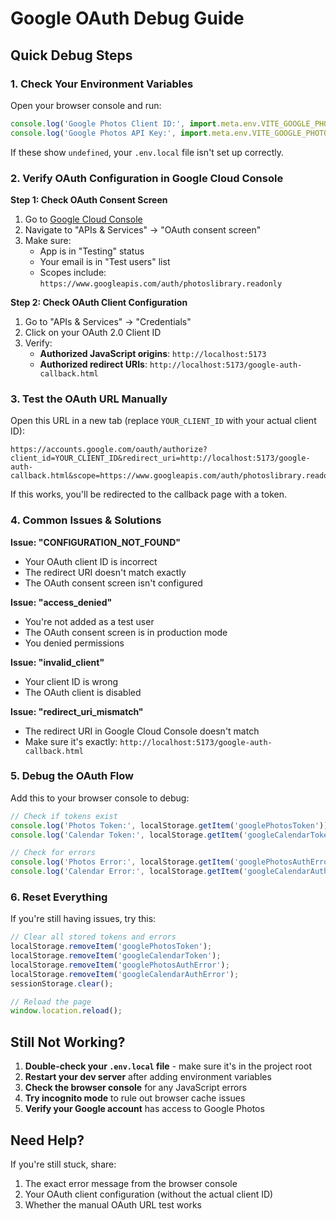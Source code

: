 # Google OAuth Debug Guide

## Quick Debug Steps

### 1. Check Your Environment Variables
Open your browser console and run:
```javascript
console.log('Google Photos Client ID:', import.meta.env.VITE_GOOGLE_PHOTOS_CLIENT_ID);
console.log('Google Photos API Key:', import.meta.env.VITE_GOOGLE_PHOTOS_API_KEY);
```

If these show `undefined`, your `.env.local` file isn't set up correctly.

### 2. Verify OAuth Configuration in Google Cloud Console

**Step 1: Check OAuth Consent Screen**
1. Go to [Google Cloud Console](https://console.cloud.google.com/)
2. Navigate to "APIs & Services" → "OAuth consent screen"
3. Make sure:
   - App is in "Testing" status
   - Your email is in "Test users" list
   - Scopes include: `https://www.googleapis.com/auth/photoslibrary.readonly`

**Step 2: Check OAuth Client Configuration**
1. Go to "APIs & Services" → "Credentials"
2. Click on your OAuth 2.0 Client ID
3. Verify:
   - **Authorized JavaScript origins**: `http://localhost:5173`
   - **Authorized redirect URIs**: `http://localhost:5173/google-auth-callback.html`

### 3. Test the OAuth URL Manually

Open this URL in a new tab (replace `YOUR_CLIENT_ID` with your actual client ID):
```
https://accounts.google.com/oauth/authorize?client_id=YOUR_CLIENT_ID&redirect_uri=http://localhost:5173/google-auth-callback.html&scope=https://www.googleapis.com/auth/photoslibrary.readonly&response_type=token&access_type=offline
```

If this works, you'll be redirected to the callback page with a token.

### 4. Common Issues & Solutions

**Issue: "CONFIGURATION_NOT_FOUND"**
- Your OAuth client ID is incorrect
- The redirect URI doesn't match exactly
- The OAuth consent screen isn't configured

**Issue: "access_denied"**
- You're not added as a test user
- The OAuth consent screen is in production mode
- You denied permissions

**Issue: "invalid_client"**
- Your client ID is wrong
- The OAuth client is disabled

**Issue: "redirect_uri_mismatch"**
- The redirect URI in Google Cloud Console doesn't match
- Make sure it's exactly: `http://localhost:5173/google-auth-callback.html`

### 5. Debug the OAuth Flow

Add this to your browser console to debug:
```javascript
// Check if tokens exist
console.log('Photos Token:', localStorage.getItem('googlePhotosToken'));
console.log('Calendar Token:', localStorage.getItem('googleCalendarToken'));

// Check for errors
console.log('Photos Error:', localStorage.getItem('googlePhotosAuthError'));
console.log('Calendar Error:', localStorage.getItem('googleCalendarAuthError'));
```

### 6. Reset Everything

If you're still having issues, try this:
```javascript
// Clear all stored tokens and errors
localStorage.removeItem('googlePhotosToken');
localStorage.removeItem('googleCalendarToken');
localStorage.removeItem('googlePhotosAuthError');
localStorage.removeItem('googleCalendarAuthError');
sessionStorage.clear();

// Reload the page
window.location.reload();
```

## Still Not Working?

1. **Double-check your `.env.local` file** - make sure it's in the project root
2. **Restart your dev server** after adding environment variables
3. **Check the browser console** for any JavaScript errors
4. **Try incognito mode** to rule out browser cache issues
5. **Verify your Google account** has access to Google Photos

## Need Help?

If you're still stuck, share:
1. The exact error message from the browser console
2. Your OAuth client configuration (without the actual client ID)
3. Whether the manual OAuth URL test works
